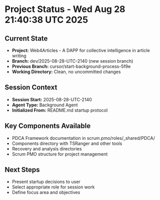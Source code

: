 # Project Status - Wed Aug 28 21:40:38 UTC 2025

## Current State
- **Project:** Web4Articles - A DAPP for collective intelligence in article writing
- **Branch:** dev/2025-08-28-UTC-2140 (new session branch)
- **Previous Branch:** cursor/start-background-process-5f9e
- **Working Directory:** Clean, no uncommitted changes

## Session Context
- **Session Start:** 2025-08-28-UTC-2140
- **Agent Type:** Background Agent
- **Initialized From:** README.md startup protocol

## Key Components Available
- PDCA Framework documentation in scrum.pmo/roles/_shared/PDCA/
- Components directory with TSRanger and other tools
- Recovery and analysis directories
- Scrum PMO structure for project management

## Next Steps
- Present startup decisions to user
- Select appropriate role for session work
- Define focus area and objectives